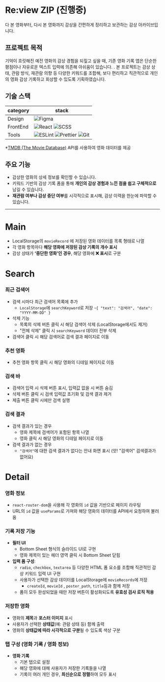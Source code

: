 # Re:view ZIP (진행중)
다 본 영화부터, 다시 본 영화까지 감상을 간편하게 정리하고 보관하는 감상 아카이브입니다.
<br/>
## 프로젝트 목적
기억이 흐릿해진 예전 영화의 감상 경험을 되짚고 싶을 때, 기존 영화 기록 앱은 단순한 평점이나 자유로운 텍스트 입력에 의존해 아쉬움이 있습니다. . 본 프로젝트는 감상 상태, 관람 방식, 재관람 의향 등 다양한 키워드를 조합해, 보다 편리하고 직관적으로 개인의 영화 감상 기록하고 회상할 수 있도록 기획하였습니다.

## 기술 스택
| category | stack |
| --- | --- |
| Design | ![Figma](https://img.shields.io/badge/Figma-F24E1E?style=flat-square&logo=Figma&logoColor=white)	 |
| FrontEnd | ![React](https://img.shields.io/badge/React-61DAFB?style=flat-square&logo=React&logoColor=black) ![SCSS](https://img.shields.io/badge/SCSS-CC6699?style=flat-square&logo=Sass&logoColor=white)|
| Tools | ![ESLint](https://img.shields.io/badge/ESLint-4B32C3?style=flat-square&logo=ESLint&logoColor=white) ![Prettier](https://img.shields.io/badge/Prettier-F7B93E?style=flat-square&logo=Prettier&logoColor=white) ![Git](https://img.shields.io/badge/Git-F05032?style=flat-square&logo=Git&logoColor=white) | |

*[TMDB (The Movie Database)](https://www.themoviedb.org/) API를 사용하여 영화 데이터를 제공


## 주요 기능

- 감상한 영화의 상세 정보를 확인할 수 있습니다.
- 키워드 기반의 감상 기록 폼을 통해 **개인의 감상 경험과 느낀 점을 쉽고 구체적으로** 남길 수 있습니다.
- **재관람 여부나 감상 중단 여부**를 시각적으로 표시해, 감상 이력을 한눈에 파악할 수 있습니다.

----
# Main

- LocalStorage의 `movieRecord` 에 저장된 영화 데이터를 목록 형태로 나열
- 각 영화 항목마다 **해당 영화에 저장된 감상 기록의 개수 표시**
- 감상 상태가 **‘중단한 영화’인 경우**, 해당 영화에 **❌ 표시**로 구분

# Search

### 최근 검색어

- 검색 시마다 최근 검색어 목록에 추가
    - `LocalStorage`에 `searchKeyword`로 저장 -`{ "text": "검색어", "date": "YYYY-MM-DD" }`
- 삭제 기능
    - 목록의 삭제 버튼 클릭 시 해당 검색어 삭제 (LocalStorage에서도 제거)
    - "전체 삭제" 클릭 시 `searchKeyword` 데이터 전부 삭제
- 검색어 클릭 시 해당 검색어로 검색 결과 페이지로 이동

### 추천 영화

- 추천 영화 항목 클릭 시 해당 영화의 디테일 페이지로 이동

### 검색 바

- 검색어 입력 시 삭제 버튼 표시, 입력값 없을 시 버튼 숨김
- 삭제 버튼 클릭 시 검색 입력값 초기화 및 검색 결과 제거
- 제출 버튼 클릭 시에만 검색 실행

### 검색 결과

- 검색 결과가 있는 경우
    - 영화 제목에 검색어가 포함된 항목 나열
    - 영화 클릭 시 해당 영화의 디테일 페이지로 이동
- 검색 결과가 없는 경우
    - `"검색어"`에 대한 검색 결과가 없다는 안내 화면 표시 (앗! "검색어" 검색결과가 없어요)
 
# Detail

### 영화 정보

- `react-router-dom`을 사용해 각 영화의 `id` 값을 기반으로 페이지 라우팅
- URL의 `id` 값을 `useParams`로 가져와 해당 영화의 데이터를 API에서 요청하여 불러옴

### 기록 저장 기능

- **필터 UI**
    - Bottom Sheet 형식의 슬라이드 UI로 구현
    - 영화 제목이 있는 헤더 영역 클릭 시 Bottom Sheet 닫힘
- **입력 폼 구성**:
    - `radio`, `checkbox`, `textarea` 등 다양한 HTML 폼 요소를 조합해 직관적인 감상 키워드 입력 UI 구현
    - 사용자가 선택한 감상 데이터를 LocalStorage에 `movieRecords`에 저장
        - `createId`, `movieId` , `poster_path`, `title`등과 함께 저장
    - 폼이 모두 완성되었을 때만 저장 버튼이 활성화되도록 **유효성 검사 로직 적용**

### 저장한 영화

- 영화의 **제목**과 **포스터 이미지** 표시
- 사용자가 선택한 **상태값**(예: 관람 상태 등) 함께 출력
- 영화의 **상태값에 따라 시각적으로 구분**될 수 있도록 색상 구분

### 탭 구성 (영화 기록 / 영화 정보)

- **영화 기록**
    - 기본 탭으로 설정
    - 해당 영화에 대해 사용자가 저장한 기록들을 나열
    - 기록이 여러 개인 경우, **최신순으로 정렬**하여 모두 표시
